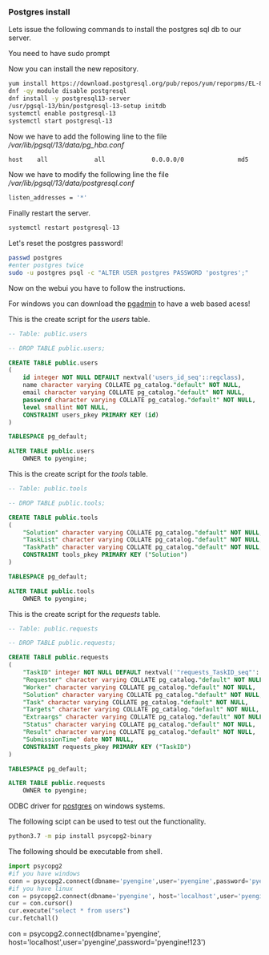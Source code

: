 ### Postgres install

Lets issue the following commands to install the postgres sql db to our server.

You need to have sudo prompt

Now you can install the new repository.

``` bash
yum install https://download.postgresql.org/pub/repos/yum/reporpms/EL-8-x86_64/pgdg-redhat-repo-latest.noarch.rpm -y 
dnf -qy module disable postgresql
dnf install -y postgresql13-server
/usr/pgsql-13/bin/postgresql-13-setup initdb
systemctl enable postgresql-13
systemctl start postgresql-13
```

Now we have to add the following line to the file */var/lib/pgsql/13/data/pg_hba.conf*

``` bash
host    all             all             0.0.0.0/0               md5
```

Now we have to modify the following line the file */var/lib/pgsql/13/data/postgresql.conf*

``` bash
listen_addresses = '*'
```

Finally restart the server.

``` bash
systemctl restart postgresql-13
```

Let's reset the postgres password!

``` bash
passwd postgres
#enter postgres twice
sudo -u postgres psql -c "ALTER USER postgres PASSWORD 'postgres';"
```

Now on the webui you have to follow the instructions.

For windows you can download the [pgadmin](https://ftp.postgresql.org/pub/pgadmin/pgadmin4/v4.28/windows/pgadmin4-4.28-x64.exe) to have a web based acess!

This is the create script for the *users* table.

``` sql
-- Table: public.users

-- DROP TABLE public.users;

CREATE TABLE public.users
(
    id integer NOT NULL DEFAULT nextval('users_id_seq'::regclass),
    name character varying COLLATE pg_catalog."default" NOT NULL,
    email character varying COLLATE pg_catalog."default" NOT NULL,
    password character varying COLLATE pg_catalog."default" NOT NULL,
    level smallint NOT NULL,
    CONSTRAINT users_pkey PRIMARY KEY (id)
)

TABLESPACE pg_default;

ALTER TABLE public.users
    OWNER to pyengine;
```

This is the create script for the *tools* table.

``` sql
-- Table: public.tools

-- DROP TABLE public.tools;

CREATE TABLE public.tools
(
    "Solution" character varying COLLATE pg_catalog."default" NOT NULL,
    "TaskList" character varying COLLATE pg_catalog."default" NOT NULL,
    "TaskPath" character varying COLLATE pg_catalog."default" NOT NULL,
    CONSTRAINT tools_pkey PRIMARY KEY ("Solution")
)

TABLESPACE pg_default;

ALTER TABLE public.tools
    OWNER to pyengine;
```

This is the create script for the *requests* table.

``` sql
-- Table: public.requests

-- DROP TABLE public.requests;

CREATE TABLE public.requests
(
    "TaskID" integer NOT NULL DEFAULT nextval('"requests_TaskID_seq"'::regclass),
    "Requester" character varying COLLATE pg_catalog."default" NOT NULL,
    "Worker" character varying COLLATE pg_catalog."default" NOT NULL,
    "Solution" character varying COLLATE pg_catalog."default" NOT NULL,
    "Task" character varying COLLATE pg_catalog."default" NOT NULL,
    "Targets" character varying COLLATE pg_catalog."default" NOT NULL,
    "Extraargs" character varying COLLATE pg_catalog."default" NOT NULL,
    "Status" character varying COLLATE pg_catalog."default" NOT NULL,
    "Result" character varying COLLATE pg_catalog."default" NOT NULL,
    "SubmissionTime" date NOT NULL,
    CONSTRAINT requests_pkey PRIMARY KEY ("TaskID")
)

TABLESPACE pg_default;

ALTER TABLE public.requests
    OWNER to pyengine;
```

ODBC driver for [postgres](https://ftp.postgresql.org/pub/odbc/versions/msi/psqlodbc_13_00_0000-x64.zip) on windows systems.

The following scipt can be used to test out the functionality.

``` bash
python3.7 -m pip install psycopg2-binary
```

The following should be executable from shell.

``` python
import psycopg2
#if you have windows
conn = psycopg2.connect(dbname='pyengine',user='pyengine',password='pyengine!123',host='ansibler')
#if you have linux
con = psycopg2.connect(dbname='pyengine', host='localhost',user='pyengine',password='pyengine!123')
cur = con.cursor()
cur.execute("select * from users")
cur.fetchall()
```
con = psycopg2.connect(dbname='pyengine', host='localhost',user='pyengine',password='pyengine!123')